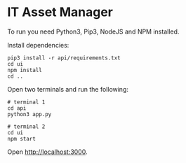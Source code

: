 # IT Asset Manager

To run you need Python3, Pip3, NodeJS and NPM installed.

Install dependencies:
```
pip3 install -r api/requirements.txt
cd ui
npm install
cd ..
```

Open two terminals and run the following:
```
# terminal 1
cd api
python3 app.py

# terminal 2
cd ui
npm start
```

Open [http://localhost:3000](http://localhost:3000).
